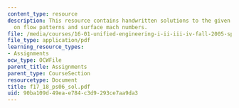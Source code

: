 ```yaml
---
content_type: resource
description: This resource contains handwritten solutions to the given problem set
  on flow patterns and surface mach numbers.
file: /media/courses/16-01-unified-engineering-i-ii-iii-iv-fall-2005-spring-2006/90ba109d49eae784c3d9293ce7aa9da3_f17_18_ps06_sol.pdf
file_type: application/pdf
learning_resource_types:
- Assignments
ocw_type: OCWFile
parent_title: Assignments
parent_type: CourseSection
resourcetype: Document
title: f17_18_ps06_sol.pdf
uid: 90ba109d-49ea-e784-c3d9-293ce7aa9da3
---
```

